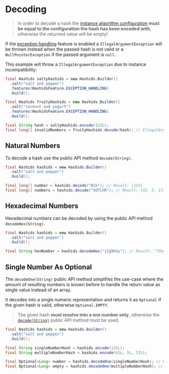 # Decoding

> In order to decode a hash the [instance algorithm configuration][algorithm-config] **must be equal to the configuration the hash has been encoded with**, otherwise the returned value will be empty!

If the [exception handling][feature-exception-handling] feature is enabled a `IllegalArgumentException` will be thrown instead when the passed hash is not valid or a `NullPointerException` if the passed argument is `null`.

This example will throw a `IllegalArgumentException` due to instance incompatibility:

```java
final Hashids saltyHashids = new Hashids.Builder()
  .salt("salt and pepper")
  .features(HashidsFeature.EXCEPTION_HANDLING)
  .build();

final Hashids fruityHashids = new Hashids.Builder()
  .salt("coconut and yogurt")
  .features(HashidsFeature.EXCEPTION_HANDLING)
  .build();

final String hash = saltyHashids.encode(123L);
final long[] invalidNumbers = fruityHashids.decode(hash); // IllegalArgumentException
```

## Natural Numbers

To decode a hash use the public API method `decode(String)`.

```java
final Hashids hashids = new Hashids.Builder()
  .salt("salt and pepper")
  .build();

final long[] number = hashids.decode("Blk"); // Result: [123]
final long[] numbers = hashids.decode("9dTLhR"); // Result: [42, 5, 17]
```

## Hexadecimal Numbers

Hexadecimal numbers can be decoded by using the public API method `decodeHex(String)`.

```java
final Hashids hashids = new Hashids.Builder()
  .salt("salt and pepper")
  .build();

final String hexNumber = hashids.decodeHex("j2g9K4y"); // Result: "75bcd15"
```

## Single Number As Optional

The `decodeOne(String)` public API method simplifies the use-case where the amount of resulting numbers is known before to handle the return value as single value instead of an array.

It decodes into a single numeric representation and returns it as `Optional` if the given hash is valid, otherwise `Optional.EMPTY`.

> The given hash **must resolve into a one number only**, otherwise the [`decode(String)`](#natural-numbers) public API method must be used.

```java
final Hashids hashids = new Hashids.Builder()
  .salt("salt and pepper")
  .build();

final String singleNumberHash = hashids.encode(123L);
final String multipleNumberHash = hashids.encode(42L, 5L, 17L);

final Optional<Long> number = hashids.decodeOne(singleNumberHash); // Optional[123]
final Optional<Long> empty = hashids.decodeOne(multipleNumberHash); // Optional.EMPTY
```


[algorithm-config]: configuration/index.md
[feature-exception-handling]: configuration/features.md#exception-handling
[salt]: configuration/index.md#using-a-salt
